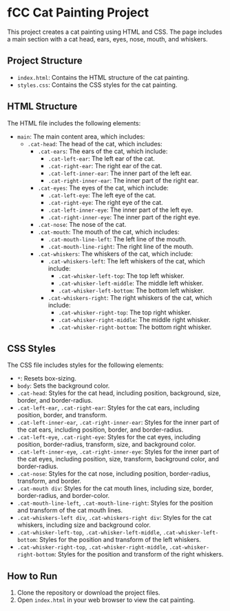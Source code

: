 # fCC Cat Painting Project

This project creates a cat painting using HTML and CSS. The page includes a main section with a cat head, ears, eyes, nose, mouth, and whiskers.

## Project Structure
- `index.html`: Contains the HTML structure of the cat painting.
- `styles.css`: Contains the CSS styles for the cat painting.

## HTML Structure
The HTML file includes the following elements:
- `main`: The main content area, which includes:
  - `.cat-head`: The head of the cat, which includes:
    - `.cat-ears`: The ears of the cat, which include:
      - `.cat-left-ear`: The left ear of the cat.
      - `.cat-right-ear`: The right ear of the cat.
      - `.cat-left-inner-ear`: The inner part of the left ear.
      - `.cat-right-inner-ear`: The inner part of the right ear.
    - `.cat-eyes`: The eyes of the cat, which include:
      - `.cat-left-eye`: The left eye of the cat.
      - `.cat-right-eye`: The right eye of the cat.
      - `.cat-left-inner-eye`: The inner part of the left eye.
      - `.cat-right-inner-eye`: The inner part of the right eye.
    - `.cat-nose`: The nose of the cat.
    - `.cat-mouth`: The mouth of the cat, which includes:
      - `.cat-mouth-line-left`: The left line of the mouth.
      - `.cat-mouth-line-right`: The right line of the mouth.
    - `.cat-whiskers`: The whiskers of the cat, which include:
      - `.cat-whiskers-left`: The left whiskers of the cat, which include:
        - `.cat-whisker-left-top`: The top left whisker.
        - `.cat-whisker-left-middle`: The middle left whisker.
        - `.cat-whisker-left-bottom`: The bottom left whisker.
      - `.cat-whiskers-right`: The right whiskers of the cat, which include:
        - `.cat-whisker-right-top`: The top right whisker.
        - `.cat-whisker-right-middle`: The middle right whisker.
        - `.cat-whisker-right-bottom`: The bottom right whisker.

## CSS Styles
The CSS file includes styles for the following elements:
- `*`: Resets box-sizing.
- `body`: Sets the background color.
- `.cat-head`: Styles for the cat head, including position, background, size, border, and border-radius.
- `.cat-left-ear`, `.cat-right-ear`: Styles for the cat ears, including position, border, and transform.
- `.cat-left-inner-ear`, `.cat-right-inner-ear`: Styles for the inner part of the cat ears, including position, border, and border-radius.
- `.cat-left-eye`, `.cat-right-eye`: Styles for the cat eyes, including position, border-radius, transform, size, and background color.
- `.cat-left-inner-eye`, `.cat-right-inner-eye`: Styles for the inner part of the cat eyes, including position, size, transform, background color, and border-radius.
- `.cat-nose`: Styles for the cat nose, including position, border-radius, transform, and border.
- `.cat-mouth div`: Styles for the cat mouth lines, including size, border, border-radius, and border-color.
- `.cat-mouth-line-left`, `.cat-mouth-line-right`: Styles for the position and transform of the cat mouth lines.
- `.cat-whiskers-left div`, `.cat-whiskers-right div`: Styles for the cat whiskers, including size and background color.
- `.cat-whisker-left-top`, `.cat-whisker-left-middle`, `.cat-whisker-left-bottom`: Styles for the position and transform of the left whiskers.
- `.cat-whisker-right-top`, `.cat-whisker-right-middle`, `.cat-whisker-right-bottom`: Styles for the position and transform of the right whiskers.

## How to Run
1. Clone the repository or download the project files.
2. Open `index.html` in your web browser to view the cat painting.


